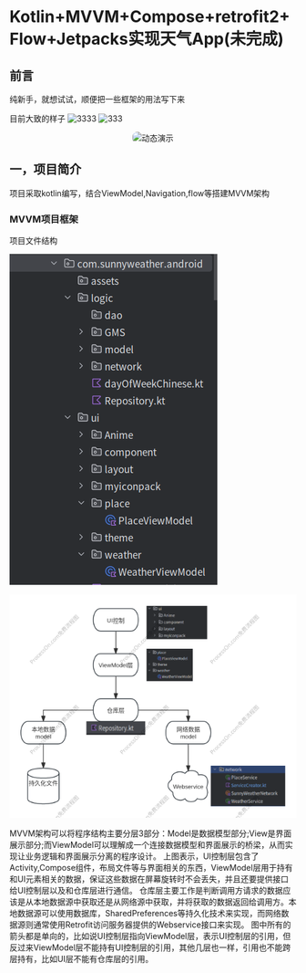 # Kotlin+MVVM+Compose+retrofit2+Flow+Jetpacks实现天气App(未完成)
## 前言 
纯新手，就想试试，顺便把一些框架的用法写下来

目前大致的样子
![3333](Markdown_Data/Screen_recording_20250401_140235.gif)
![333](Markdown_Data/Screen_recording_20250401_140313.gif)
<div style="text-align: center;">
  <img src="Markdown_Data/Screen_recording_20250401_140235.gif" 
       alt="动态演示" 
       width="60%" 
       style="border-radius: 8px;">
</div>

## 一，项目简介
项目采取kotlin编写，结合ViewModel,Navigation,flow等搭建MVVM架构

### MVVM项目框架
项目文件结构

![项目文件结构](Markdown_Data/Screenshot_20250307_201351.png)

![项目文件结构](Markdown_Data/在线体验文件.png)

MVVM架构可以将程序结构主要分层3部分：Model是数据模型部分;View是界面展示部分;而ViewModel可以理解成一个连接数据模型和界面展示的桥梁，从而实现让业务逻辑和界面展示分离的程序设计。
上图表示，UI控制层包含了Activity,Compose组件，布局文件等与界面相关的东西，ViewModel层用于持有和UI元素相关的数据，保证这些数据在屏幕旋转时不会丢失，并且还要提供接口给UI控制层以及和仓库层进行通信。
仓库层主要工作是判断调用方请求的数据应该是从本地数据源中获取还是从网络源中获取，并将获取的数据返回给调用方。本地数据源可以使用数据库，SharedPreferences等持久化技术来实现，而网络数据源则通常使用Retrofit访问服务器提供的Webservice接口来实现。
图中所有的箭头都是单向的，比如说UI控制层指向ViewModel层，表示UI控制层的引用，但反过来ViewModel层不能持有UI控制层的引用，其他几层也一样，引用也不能跨层持有，比如UI层不能有仓库层的引用。